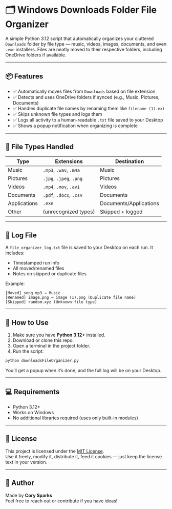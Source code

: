 # 🗂️ Windows Downloads Folder File Organizer

A simple Python 3.12 script that automatically organizes your cluttered `Downloads` folder by file type — music, videos, images, documents, and even `.exe` installers. Files are neatly moved to their respective folders, including OneDrive folders if available.

---

## 📦 Features

- ✅ Automatically moves files from `Downloads` based on file extension  
- ✅ Detects and uses OneDrive folders if synced (e.g., Music, Pictures, Documents)  
- ✅ Handles duplicate file names by renaming them like `filename (1).ext`  
- ✅ Skips unknown file types and logs them  
- ✅ Logs all activity to a human-readable `.txt` file saved to your Desktop  
- ✅ Shows a popup notification when organizing is complete  

---

## 📁 File Types Handled

| Type         | Extensions                          | Destination                 |
|--------------|--------------------------------------|-----------------------------|
| Music        | `.mp3`, `.wav`, `.m4a`              | Music                       |
| Pictures     | `.jpg`, `.jpeg`, `.png`             | Pictures                    |
| Videos       | `.mp4`, `.mov`, `.avi`              | Videos                      |
| Documents    | `.pdf`, `.docx`, `.csv`             | Documents                   |
| Applications | `.exe`                              | Documents/Applications      |
| Other        | (unrecognized types)                | Skipped + logged            |

---

## 📝 Log File

A `file_organizer_log.txt` file is saved to your Desktop on each run. It includes:

- Timestamped run info  
- All moved/renamed files  
- Notes on skipped or duplicate files  

Example:

```
[Moved] song.mp3 → Music
[Renamed] image.png → image (1).png (Duplicate file name)
[Skipped] random.xyz (Unknown file type)
```

---

## 🚀 How to Use

1. Make sure you have **Python 3.12+** installed.
2. Download or clone this repo.
3. Open a terminal in the project folder.
4. Run the script:

```bash
python downloadsFileOrganizer.py
```

You’ll get a popup when it’s done, and the full log will be on your Desktop.

---

## 💻 Requirements

- Python 3.12+
- Works on Windows
- No additional libraries required (uses only built-in modules)

---

## 📄 License

This project is licensed under the [MIT License](LICENSE).  
Use it freely, modify it, distribute it, feed it cookies — just keep the license text in your version.

---

## 🙌 Author

Made by **Cory Sparks**  
Feel free to reach out or contribute if you have ideas!
